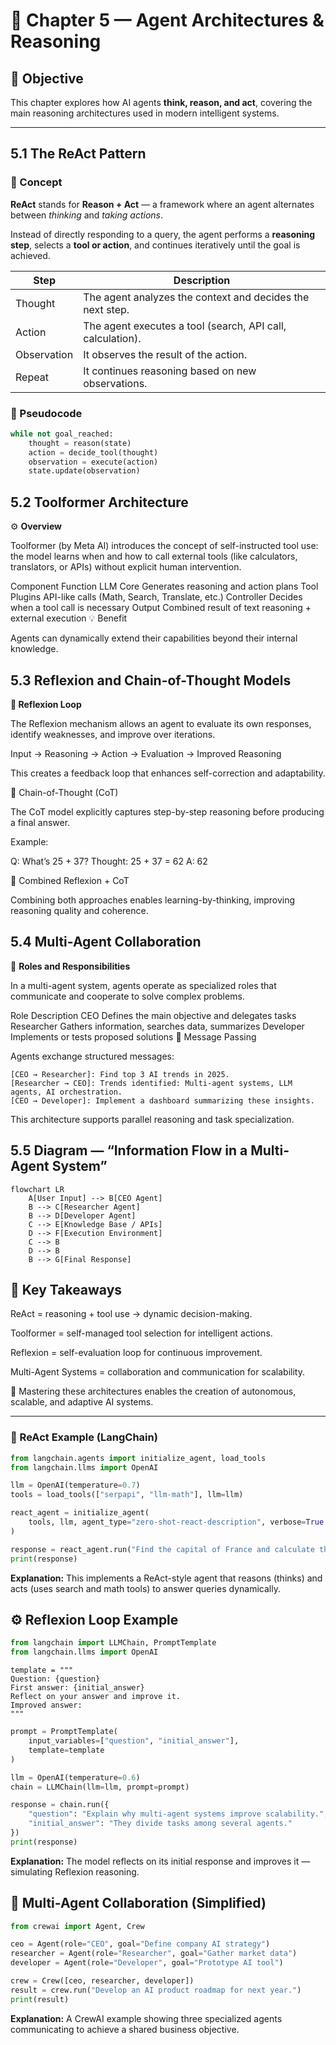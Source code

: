 # 🧠 Chapter 5 — Agent Architectures & Reasoning

## 🎯 Objective
This chapter explores how AI agents **think, reason, and act**, covering the main reasoning architectures used in modern intelligent systems.

---

## 5.1 The ReAct Pattern

### 🧩 Concept
**ReAct** stands for **Reason + Act** — a framework where an agent alternates between *thinking* and *taking actions*.

Instead of directly responding to a query, the agent performs a **reasoning step**, selects a **tool or action**, and continues iteratively until the goal is achieved.

| Step | Description |
|------|--------------|
| Thought | The agent analyzes the context and decides the next step. |
| Action | The agent executes a tool (search, API call, calculation). |
| Observation | It observes the result of the action. |
| Repeat | It continues reasoning based on new observations. |

### 🧠 Pseudocode
```python
while not goal_reached:
    thought = reason(state)
    action = decide_tool(thought)
    observation = execute(action)
    state.update(observation)
````

## 5.2 Toolformer Architecture
⚙️ **Overview**

Toolformer (by Meta AI) introduces the concept of self-instructed tool use:
the model learns when and how to call external tools (like calculators, translators, or APIs) without explicit human intervention.

Component	Function
LLM Core	Generates reasoning and action plans
Tool Plugins	API-like calls (Math, Search, Translate, etc.)
Controller	Decides when a tool call is necessary
Output	Combined result of text reasoning + external execution
💡 Benefit

Agents can dynamically extend their capabilities beyond their internal knowledge.

## 5.3 Reflexion and Chain-of-Thought Models
**🧩 Reflexion Loop**

The Reflexion mechanism allows an agent to evaluate its own responses, identify weaknesses, and improve over iterations.

Input → Reasoning → Action → Evaluation → Improved Reasoning


This creates a feedback loop that enhances self-correction and adaptability.

🧠 Chain-of-Thought (CoT)

The CoT model explicitly captures step-by-step reasoning before producing a final answer.

Example:

Q: What’s 25 + 37?
Thought: 25 + 37 = 62
A: 62

🚀 Combined Reflexion + CoT

Combining both approaches enables learning-by-thinking, improving reasoning quality and coherence.

## 5.4 Multi-Agent Collaboration
🧩 **Roles and Responsibilities**

In a multi-agent system, agents operate as specialized roles that communicate and cooperate to solve complex problems.

Role	Description
CEO	Defines the main objective and delegates tasks
Researcher	Gathers information, searches data, summarizes
Developer	Implements or tests proposed solutions
💬 Message Passing

Agents exchange structured messages:
````
[CEO → Researcher]: Find top 3 AI trends in 2025.
[Researcher → CEO]: Trends identified: Multi-agent systems, LLM agents, AI orchestration.
[CEO → Developer]: Implement a dashboard summarizing these insights.
````

This architecture supports parallel reasoning and task specialization.

## 5.5 Diagram — “Information Flow in a Multi-Agent System”
````
flowchart LR
    A[User Input] --> B[CEO Agent]
    B --> C[Researcher Agent]
    B --> D[Developer Agent]
    C --> E[Knowledge Base / APIs]
    D --> F[Execution Environment]
    C --> B
    D --> B
    B --> G[Final Response]
````

## 🧩 Key Takeaways

ReAct = reasoning + tool use → dynamic decision-making.

Toolformer = self-managed tool selection for intelligent actions.

Reflexion = self-evaluation loop for continuous improvement.

Multi-Agent Systems = collaboration and communication for scalability.

🧠 Mastering these architectures enables the creation of autonomous, scalable, and adaptive AI systems.

---

### 🧠 ReAct Example (LangChain)

```python
from langchain.agents import initialize_agent, load_tools
from langchain.llms import OpenAI

llm = OpenAI(temperature=0.7)
tools = load_tools(["serpapi", "llm-math"], llm=llm)

react_agent = initialize_agent(
    tools, llm, agent_type="zero-shot-react-description", verbose=True
)

response = react_agent.run("Find the capital of France and calculate the number of letters in it.")
print(response)
````

**Explanation:**
This implements a ReAct-style agent that reasons (thinks) and acts (uses search and math tools) to answer queries dynamically.

## ⚙️ Reflexion Loop Example

````python
from langchain import LLMChain, PromptTemplate
from langchain.llms import OpenAI
````

````
template = """
Question: {question}
First answer: {initial_answer}
Reflect on your answer and improve it.
Improved answer:
"""
````

````python
prompt = PromptTemplate(
    input_variables=["question", "initial_answer"],
    template=template
)

llm = OpenAI(temperature=0.6)
chain = LLMChain(llm=llm, prompt=prompt)

response = chain.run({
    "question": "Explain why multi-agent systems improve scalability.",
    "initial_answer": "They divide tasks among several agents."
})
print(response)
````

**Explanation:**
The model reflects on its initial response and improves it — simulating Reflexion reasoning.

## 🧩 Multi-Agent Collaboration (Simplified)

````python
from crewai import Agent, Crew

ceo = Agent(role="CEO", goal="Define company AI strategy")
researcher = Agent(role="Researcher", goal="Gather market data")
developer = Agent(role="Developer", goal="Prototype AI tool")

crew = Crew([ceo, researcher, developer])
result = crew.run("Develop an AI product roadmap for next year.")
print(result)
````

**Explanation:**
A CrewAI example showing three specialized agents communicating to achieve a shared business objective.








